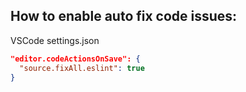 ## How to enable auto fix code issues:

VSCode settings.json

```json
"editor.codeActionsOnSave": {
  "source.fixAll.eslint": true
}
```
